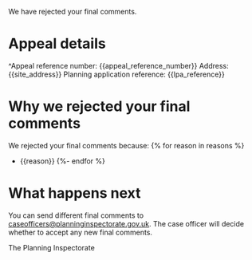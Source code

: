 We have rejected your final comments.

# Appeal details

^Appeal reference number: {{appeal_reference_number}}
Address: {{site_address}}
Planning application reference: {{lpa_reference}}

# Why we rejected your final comments

We rejected your final comments because:
{% for reason in reasons %}
- {{reason}}
{%- endfor %}

# What happens next

You can send different final comments to caseofficers@planninginspectorate.gov.uk. The case officer will decide whether to accept any new final comments.

The Planning Inspectorate

